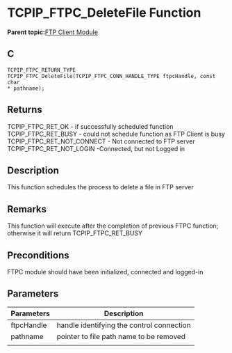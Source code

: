 # TCPIP\_FTPC\_DeleteFile Function

**Parent topic:**[FTP Client Module](GUID-CE11EBFA-49BD-4D91-86C5-FFD24810B03C.md)

## C

```
TCPIP_FTPC_RETURN_TYPE TCPIP_FTPC_DeleteFile(TCPIP_FTPC_CONN_HANDLE_TYPE ftpcHandle, const char 
* pathname); 
```

## Returns

TCPIP\_FTPC\_RET\_OK - if successfully scheduled function TCPIP\_FTPC\_RET\_BUSY - could not schedule function as FTP Client is busy TCPIP\_FTPC\_RET\_NOT\_CONNECT - Not connected to FTP server TCPIP\_FTPC\_RET\_NOT\_LOGIN -Connected, but not Logged in

## Description

This function schedules the process to delete a file in FTP server

## Remarks

This function will execute after the completion of previous FTPC function; otherwise it will return TCPIP\_FTPC\_RET\_BUSY

## Preconditions

FTPC module should have been initialized, connected and logged-in

## Parameters

|Parameters|Description|
|----------|-----------|
|ftpcHandle|handle identifying the control connection|
|pathname|pointer to file path name to be removed|
|||

